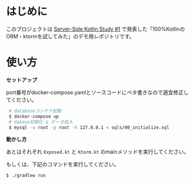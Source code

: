 # はじめに

このプロジェクトは [Server-Side Kotlin Study #1](https://server-sider-kotlin.connpass.com/event/210853/) で発表した「100%KotlinのORM・ktormを試してみた」のデモ用レポジトリです。

# 使い方

**セットアップ**

port番号がdocker-compose.yamlとソースコードにベタ書きなので適宜修正してください。

```bash
 # databaseコンテナ起動 
 $ docker-compose up
 # dabase初期化 & データ投入
 $ mysql -u root -p root -h 127.0.0.1 < sqls/00_initialize.sql
```

**動かし方**

あとはそれぞれ `Exposed.kt` と `Ktorm.kt` のmainメソッドを実行してください。

もしくは、下記のコマンドを実行してください。

```sh
$ ./gradlew run
```
